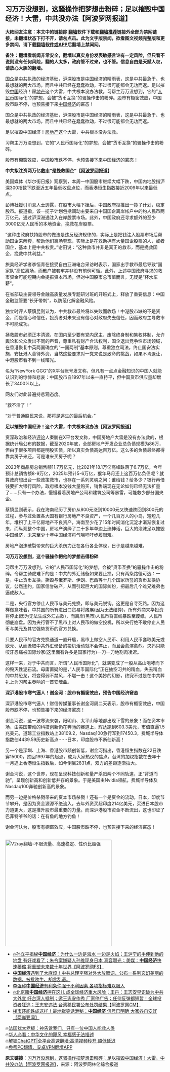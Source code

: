  <!-- 面包屑导航 --> <h2>习万万没想到，这骚操作把梦想击粉碎；足以摧毁中国经济！大雷，中共没办法【阿波罗网报道】</h2> <p class="notice"><b>大陆网友注意：本文中的链接除 <a href="https://github.com/bannedbook/fanqiang" >翻墙</a>软件下载和<a href="https://github.com/killgcd/justmysocks/blob/master/README.md">翻墙推荐</a>链接外全部为禁网链接，未翻墙状态下打不开，请勿点击。此为文字版禁闻，欲看图文视频完整版和更多禁闻，请下载<a href="https://github.com/bannedbook/fanqiang">翻墙软件或APP</a>后翻墙上禁闻网。</p><p>备注：翻墙看新闻非常安全，翻墙以真实身份发表敏感言论有一定风险，但只看不说则没有任何风险，翻的人太多，政府管不过来，也不管。信息自由是天赋人权，请放心大胆的翻墙。</b></p>  <div class="entry"> <p id="summary"><a href="https://www.bannedbook.org/bnews/tag/%E5%9B%BD%E4%BC%81/" class="st_tag internal_tag" rel="tag" title="标签 国企 下的日志">国企</a>是<a href="https://www.bannedbook.org/bnews/tag/%e4%b8%ad%e5%85%b1/" class="st_tag internal_tag" rel="tag" title="标签 中共 下的日志">中共</a>执政的经济基础，沪深<a href="https://www.bannedbook.org/bnews/tag/%e8%82%a1%e5%b8%82/" class="st_tag internal_tag" rel="tag" title="标签 股市 下的日志">股市</a>是<span class='wp_keywordlink_affiliate'><a href="https://www.bannedbook.org/" title="中国" target="_blank">中国</a></span>经济的晴雨表，这是中共最急于、也最想就的两大市场，而且中共已经在蠢蠢欲动，不过很可能都会无功而返。足以摧毁<a href="https://www.bannedbook.org/bnews/tag/%E4%B8%AD%E5%9B%BD/" class="st_tag internal_tag" rel="tag" title="标签 中国 下的日志">中国</a>经济！房<a href="https://www.bannedbook.org/bnews/tag/%e5%9c%b0%e4%ba%a7/" class="st_tag internal_tag" rel="tag" title="标签 地产 下的日志">地产</a>这个大雷，中共根本没办法救。习帮主万万没想到，它的&#8221;<a href="https://www.bannedbook.org/bnews/tag/%e4%ba%ba%e6%b0%91%e5%b8%81/" class="st_tag internal_tag" rel="tag" title="标签 人民币 下的日志">人民币</a>国际化&#8221;的梦想，会被&#8221;货币互换&#8221;的骚操作击的粉碎。股市有櫉窗效应，中国股市跌不停，也预告接下来<a href="https://www.bannedbook.org/bnews/tag/%e4%b8%ad%e5%9b%bd%e7%bb%8f%e6%b5%8e/" class="st_tag internal_tag" rel="tag" title="标签 中国经济 下的日志">中国经济</a>的窘态！</p> <p id="conimg">国企是中共执政的经济基础，沪深股市是中国经济的晴雨表，这是中共最急于、也最想就的两大市场，而且中共已经在蠢蠢欲动，不过很可能都会无功而返。</p> <p>足以摧毁中国经济！<a href="https://www.bannedbook.org/bnews/tag/%e6%88%bf%e5%9c%b0%e4%ba%a7/" class="st_tag internal_tag" rel="tag" title="标签 房地产 下的日志">房地产</a>这个大雷，中共根本没办法救。</p> <p>习帮主万万没想到，它的&#8221;人民币国际化&#8221;的梦想，会被&#8221;货币互换&#8221;的骚操作击的粉碎。</p> <p>股市有櫉窗效应，中国股市跌不停，也预告接下来中国经济的窘态！</p> <p><strong>中共拟注资两万亿<a href="https://www.bannedbook.org/bnews/tag/%E6%95%91%E5%B8%82/" class="st_tag internal_tag" rel="tag" title="标签 救市 下的日志">救市</a>“是挽救国企”【<span class='wp_keywordlink_affiliate'><a href="https://www.aboluowang.com/" title="阿波罗网" target="_blank">阿波罗网</a></span>报道】</strong></p> <p>美国媒体《华尔街日报》观察到，本周一中国股市继续大幅下跌，中国内地股指沪深300指数下跌至近五年最低收盘点位，而香港恒生指数接近2009年以来最低点。</p> <p>彭博社援引消息人士透露，在股市大幅下挫后，中国政府拟推出一揽子计划，稳定股市。报道指，该一揽子计划包括调动主要来自中国国企离岸帐户中的约人民币两万亿元，通过沪深港通注入在岸股票市场。此外，中国政府还寻求额外的至少3000亿元人民币的本地资金，挽救在岸股票。</p> <p>“这种由政府扶持股市的做法是违反经济规律的，实际上是把钱注入股票市场后帮助国企来解套，帮助他们离场套现，实际上是在救助拥有大量国企股票的人，或者国企，基本上是中共权贵。”谢田说：“这种救市并非是真正的救市，而是挽救国企，挽救中共利益。”</p> <p>旅美经济学者李恒青在接受自由亚洲电台采访时表示，国家出手救市最后导致“国家队”高位离场，而散户被套牢并非没有前例可循。此外，上述中国政府寻求的救市资金可能短期内会提振资本市场，但对中国股市总市值而言，无疑是“杯水车薪”。</p> <p>在省部级主要领导金融高质量发展专题研讨班的开班式上，释放了重要信息：中国金融监管要“长牙带刺”，以防范化解金融风险。</p> <p>独立时评人蔡慎昆则认为，中共救市最终将以失败而收场！中港股市缺的不是资金，而是信心和信任，投资者对未来没有信心对政府失去信任，因而政府主导救市不可能成功。</p> <p>拯救股市必须正本清源，在囯内至少要有党内民主，废除终身制和集权体制，允许舆论和公众发出不同的声音，尊重私有财产合法权利，国企退出竞争性市场领域，在香港恢复中英两国确立的“一国两制”基本原则，尊重独立司法，终止国安法实施，安抚港人善待外资，当然这些要求对一党来说是致命的挑战，如果不肯退让，中港股市看不到一线曙光。</p> <p>名为“NewYork GGG”的X平台账号发文称，但凡有一点点金融知识的中国人就能认识到的惊悚和悲哀：中国股市自1997年以来一直持平，但中国货币供应量却增长了3400%以上。</p> <p>网友们对此普遍持悲观态度。</p> <p>“救不活了！”</p> <p>“对于普通股民来说，那将是<span class='wp_keywordlink'><a href="https://www.bannedbook.org/forum5/topic38.html" title="劫难逃生有秘诀" target="_blank">逃生</a></span>的最后机会。”</p> <p><strong>足以摧毁中国经济！这个大雷，中共根本没办法【阿波罗网报道】</strong></p>  <p>资深政治和经济<span class='wp_keywordlink_affiliate'><a href="https://www.bannedbook.org/bnews/comments/" title="新闻评论" target="_blank">评论</a></span>人秦鹏在X平台发文称，中国房地产大雷是没有办法救的，根据统计局公布的数据，截至2020年底，全部房地产开发企业总负债规模为86万，但由于很多项目都是明股实债，所以真实负债高达百万亿。这么多的负债最终都得靠卖房子来还，可是谁来买房子呢？</p> <p>2023年商品房总销售额11.7万亿元，比2021年18.1万亿高峰跌落了6.7万亿，今年预计总销售额8-9万亿，2025年预计5-6万亿，猴年马月还上这百万亿负债呢？就算政府想出台一些政策救市，也存在一系列灵魂之问：谁给钱？给多少？银行再借钱要扩大银行风险，政府根本没钱大量购买，销售端现在无论如何已经无法扩量了……只有一个办法，慢慢看着房地产公司和建筑公司等暴雷，可能救少部分国央企。</p> <p>蔡慎昆则表示，我在海南经历了房价从800元涨到10000元又快速跌回到800元的过程，参与过处置各大国有银行房地产不良资产，一个几百万人的小岛，短短几年，堆积了上千亿房地产不良资产，海南至少花了15年时间消化沉淀才渐渐恢复过来，而纵观整个中国，房地产演绎了二十多年单边上涨神话，巨大的泡沫足以摧毁中国经济，未来至少十年中国经济将气喘吁吁步履艰难。</p> <p>房地产泡沫破裂带来的巨大杀伤力正在各行各业体现，日子是越来越难。</p> <p><strong>习万万没想到，这个骚操作把他的梦想击得粉碎</strong></p> <p>习帮主万万没想到，它的&#8221;人民币国际化&#8221;的梦想，会被&#8221;货币互换&#8221;的骚操作击的粉碎。令帮主骑虎难下的是：中共的外汇储备如果要止损，只有两条路径可选：一是，中止货币互换，撕毁与俄罗斯、伊朗、巴西等十几个国家所签的货币互换协议，公然违约，国家信誉破产，从而引起巨大的国际纠纷，把最后几个难兄难弟也逼成敌人。</p> <p>二是，央行官方停止人民币与美元兑换，即与美元脱钩。这更是自寻死路。因为这样做意味着，中共国的所有进出口贸易将瘫痪(因为无法结算)，所有外商来华投资将停止(因为无法生成外汇占款)，而离岸(黑市)人民币将直线暴跌至废纸，人民币彻底崩盘。因为央行管不了黑市上对人民币的做空投机，所以央行绝不敢停止人民币与美元及其它强势货币的官方兑换。</p> <p>只要人民币的官方兑换通道一直开启，黑市上做空人民币、利用人民币套取美元或欧元、从而汲取中共外汇储备的投机活动就不会停止，而且会愈演愈烈。央妈只能咬牙忍痛被国际炒家(这里面有许多是国家行为)一刀一刀地割肉凌迟。</p> <p>这样一来，对于中共而言，所谓&#8221;人民币国际化&#8221;，就演变成了一股从高山咆哮而下的毁灭性泥石流。毋庸置疑的是，&#8221;人民币国际化&#8221;正在抽空习共的精血，失去精血的中共恐龙，将变得弱不禁风，不堪一击！这个美妙的幻影，终究不过是在中共葬礼上为习帮主奏响的一首安魂曲。</p>  <p><strong>深沪港股市寒气逼人！谢金河：股市有櫉窗效应，预告中国经济窘态</strong></p> <p>深沪港股市寒气逼人！财信传媒董事长谢金河周二天表示，股市有櫉窗效应，中国股市跌不停，也预告接下来的经济窘态！</p> <p>谢金河说，这一波寒流来袭，阳明山、太平山等地都出现下雪的景象！而在资本市场，由美国带动的科技创新仍在奔驰的赛道上，辉达跑到603.3美元，市值直逼1.5兆美元，道琼工业指数站上38109.2，Nasdaq100急行军到17450.3，费城半导体指数创4439.59历史新高点⋯⋯日本，印度股市不断创新高！</p> <p>另一个是深圳、上海、香港股市频创新低，谢金河指出，香港恒生指数在22日跌穿15000，跌回1997年的起点，成为大家热议的焦点。台湾的加权指数在去年十一月追上香港恒生指数后，如今倒赢2831点，双方的差距逐渐拉大。</p> <p>谢金河说，这个世界，现在呈现科技创新和量产杀戮两个不同轨道，正“背道而驰”，呈现创新高和创新低并存的景象。于是美国由Nvidia领航，费城半导体及Nasdaq100奔驰创新高的景象。</p> <p>而另一边是价格杀戮带来的资本市场杀戮！还有一个是资金的流动，日本，印度节节攀升，是因为资金源源不绝流入，去年外资买超印度214亿美元，买进日本股市力道更大，这是推升股市最重要的力量。而深沪港股市资金不断流出，这也印证了巴菲特爷爷的话：在有鱼的地方钓鱼！</p> <p>谢金河认为，股市有櫉窗效应，中国股市跌不停，也预告接下来的经济窘态！</p> <p></p> <p><br/><a href="https://github.com/bannedbook/fanqiang/wiki/V2ray%E6%9C%BA%E5%9C%BA"><img src="https://raw.githubusercontent.com/bannedbook/fanqiang/master/v2ss/images/v2free.jpg" width="336" alt="V2ray翻墙-不限流量、高速稳定、性价比超强"></a><br/></p>  <!--<div id="taboola-mid-1"></div>--><ul class='op-related-articles' title='相关阅读'> <li><a href='https://www.bannedbook.org/bnews/bannedvideo/20240125/1992286.html' target='_blank'>🔥孙立平揭秘<b>中国经济</b>：为什么一边是海水 一边是火焰；王沪宁的手伸到他的地盘 有好戏看了；朱令案嫌疑人孙维现身日本 真容曝光；美媒：<b>中国经济</b>快速萎缩 将重塑未来数十年世界【阿波罗网FS】</a></li> <li><a href='https://www.bannedbook.org/bnews/sohnews/20240125/1992281.html' target='_blank'><b>中国经济</b>遇到了大麻烦！中共总理李强对外大放厥词，公布一系列玄幻美丽的数据，被批吹牛、胡言乱语。</a></li> <li><a href='https://www.bannedbook.org/bnews/headline/20240125/1992171.html' target='_blank'>李强称<b>中国经济</b>有利条件强于不利因素 各项指标难以服人</a></li> <li><a href='https://www.bannedbook.org/bnews/bannedvideo/20240124/1992164.html' target='_blank'>🔥北京赌<b>中国经济</b>押在这儿 成全球经济重大风险；王丹：王志安早识破为中共大外宣 吁台湾人抵制；邀王志安作秀 厂家停广告；任何反弹都短暂！全球投资者狂逃；王志安违法 台湾移民署公布处罚结果【阿波罗网CM】</a></li> <li><a href='https://www.bannedbook.org/bnews/bannedvideo/20240124/1992085.html' target='_blank'>楼市还能跌成这样！最地狱笑话泄秘：<b>中国经济</b> 信号已明确 大家各自安好【两岸要闻】</a></li> </ul> <p class="texttj"> 🔥<a href="https://www.bannedbook.org/bnews/ssgc/20230219/1850782.html" target="_blank">法国犹太老板：神告诉我们，只有一位中国人能救人类</a><br/> 🔥<a href="https://www.bannedbook.org/bnews/comments/20220220/1694796.html" target="_blank">华人必看：中华文化的飓风 幸福感无法描述</a><br/> 🔥<a href="https://github.com/bannedbook/fanqiang/wiki/V2ray%E6%9C%BA%E5%9C%BA" target="_blank">解锁ChatGPT|全平台高速翻墙:高清视频秒开,超低延迟</a><br/> 🔥<a href="https://github.com/bannedbook/fanqiang/wiki/%E7%A6%81%E9%97%BB%E7%BD%91%E5%AE%89%E5%8D%93%E7%BF%BB%E5%A2%99%E6%96%B0%E9%97%BBAPP" target="_blank">免费PC翻墙、安卓VPN翻墙APP</a><br/> </p><p class="src-info"><b>原文链接</b>：<a class="src_link" href="https://www.aboluowang.com/2024/0125/2009066.html" target="_blank">习万万没想到，这骚操作把梦想击粉碎；足以摧毁中国经济！大雷，中共没办法【阿波罗网报道】</a>，来源：阿波罗网林亿综合报道 </p><a name='sharetosocial'></a> <div style="margin-bottom:5px;padding-bottom:5px;clear:both"> <div id="archive-pix-1" class="banner-ads"> <!-- AuctionX Display platform tag START --> <div id="27602x728x90x621x_ADSLOT1" clicktrack="%%CLICK_URL_ESC%%"></div>  <!-- AuctionX Display platform tag END --> </div> <div id="archive-pix-2" class="banner-ads"> <!-- AuctionX Display platform tag START --> <div id="27556x300x250x621x_ADSLOT1" clicktrack="%%CLICK_URL_ESC%%" style="margin:0 auto;text-align:center"></div>  <!-- AuctionX Display platform tag END --> </div> </div>  <div id="archive-pix-1" class="banner-ads"> <!-- AuctionX Display platform tag START --> <div id="27603x728x90x621x_ADSLOT1" clicktrack="%%CLICK_URL_ESC%%"></div>  <!-- AuctionX Display platform tag END --> </div> </div><!--END ENTRY--> 